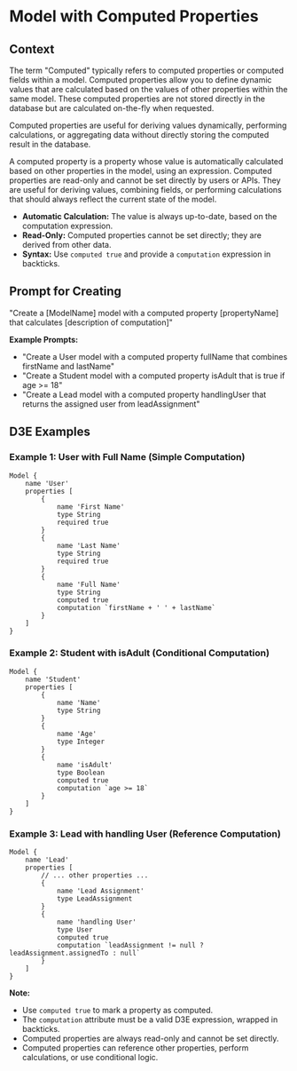 # Model with Computed Properties

## Context 

The term "Computed" typically refers to computed properties or computed fields within a model. Computed properties allow you to define dynamic values that are calculated based on the values of other properties within the same model. These computed properties are not stored directly in the database but are calculated on-the-fly when requested.

Computed properties are useful for deriving values dynamically, performing calculations, or aggregating data without directly storing the computed result in the database.

A computed property is a property whose value is automatically calculated based on other properties in the model, using an expression. Computed properties are read-only and cannot be set directly by users or APIs. They are useful for deriving values, combining fields, or performing calculations that should always reflect the current state of the model.

- **Automatic Calculation:** The value is always up-to-date, based on the computation expression.
- **Read-Only:** Computed properties cannot be set directly; they are derived from other data.
- **Syntax:** Use `computed true` and provide a `computation` expression in backticks.

## Prompt for Creating

"Create a [ModelName] model with a computed property [propertyName] that calculates [description of computation]"

**Example Prompts:**

- "Create a User model with a computed property fullName that combines firstName and lastName"
- "Create a Student model with a computed property isAdult that is true if age >= 18"
- "Create a Lead model with a computed property handlingUser that returns the assigned user from leadAssignment"

## D3E Examples

### Example 1: User with Full Name (Simple Computation)

```d3e
Model {
    name 'User'
    properties [
        {
            name 'First Name'
            type String
            required true
        }
        {
            name 'Last Name'
            type String
            required true
        }
        {
            name 'Full Name'
            type String
            computed true
            computation `firstName + ' ' + lastName`
        }
    ]
}
```

### Example 2: Student with isAdult (Conditional Computation)

```d3e
Model {
    name 'Student'
    properties [
        {
            name 'Name'
            type String
        }
        {
            name 'Age'
            type Integer
        }
        {
            name 'isAdult'
            type Boolean
            computed true
            computation `age >= 18`
        }
    ]
}
```

### Example 3: Lead with handling User (Reference Computation)

```d3e
Model {
    name 'Lead'
    properties [
        // ... other properties ...
        {
            name 'Lead Assignment'
            type LeadAssignment
        }
        {
            name 'handling User'
            type User
            computed true
            computation `leadAssignment != null ? leadAssignment.assignedTo : null`
        }
    ]
}
```

**Note:**

- Use `computed true` to mark a property as computed.
- The `computation` attribute must be a valid D3E expression, wrapped in backticks.
- Computed properties are always read-only and cannot be set directly.
- Computed properties can reference other properties, perform calculations, or use conditional logic.

